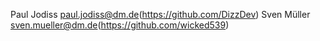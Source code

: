 Paul Jodiss <paul.jodiss@dm.de>(https://github.com/DizzDev)
Sven Müller <sven.mueller@dm.de>(https://github.com/wicked539)
